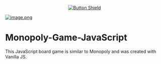 <div align="center">
  
[![Button Shield]](https://monopoly-game-javascript.pages.dev/)

[Button Shield]: https://img.shields.io/badge/View_Live_Site-37a779?style=for-the-badge
</div>

[![image.png](https://i.postimg.cc/pdNxpyX0/image.png)](https://monopoly-game-javascript.pages.dev/)

# Monopoly-Game-JavaScript
This JavaScript board game is similar to Monopoly and was created with Vanilla JS.
